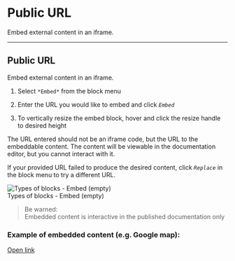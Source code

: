 
# Public URL

Embed external content in an iframe.

---

## Public URL

Embed external content in an iframe.

1. Select `*Embed*` from the block menu

1. Enter the URL you would like to embed and click *`Embed`*

1. To vertically resize the embed block, hover and click the resize handle to desired height

The URL entered should not be an iframe code, but the URL to the embeddable content. The content will be viewable in the documentation editor, but you cannot interact with it. 

If your provided URL failed to produce the desired content, click *`Replace`* in the block menu to try a different URL.

  
![Types of blocks - Embed (empty)](https://studio-assets.supernova.io/design-systems/6475/6f230e3e-c663-4e81-8ee4-347ccca1427d.png?Expires=1972252800&Policy=eyJTdGF0ZW1lbnQiOlt7IlJlc291cmNlIjoiaHR0cHM6Ly9zdHVkaW8tYXNzZXRzLnN1cGVybm92YS5pby9kZXNpZ24tc3lzdGVtcy82NDc1LzZmMjMwZTNlLWM2NjMtNGU4MS04ZWU0LTM0N2NjY2ExNDI3ZC5wbmciLCJDb25kaXRpb24iOnsiRGF0ZUxlc3NUaGFuIjp7IkFXUzpFcG9jaFRpbWUiOjE5NzIyNTI4MDB9fX1dfQ__&Signature=LINv3nQRat0aYGa7kS7qogf1BqyTr4UsvvWB9XYuqM7teoVH1A-ABQJ14EswRJAm1fP6kAf~llha5HzwHcQ1PMa8r0BUPXkdFCrgCGqJRapnyIVvtumyxxjdw54QTTr0pGRvBMObKg9wazcNxcWk1smimro5Mj-wSZtzEngMA~wctgQOD5ppnEepPhsZbdm9tOOZ-6WctjY7gnaYrl5bBuSjldmaU84FH9ZGR80lFJcOnW~4xFYxqSlcz8lSE3zut6IiRGLYOjUPM0mLzb6rQhbw0BFcG6nv5HboTwIpchVVq1ezui2AzyPt9lFIOTzKPYgA8onnCluFr6Fn6AG8Vw__&Key-Pair-Id=APKAJGK34LCCAUR7N6LA)  
Types of blocks - Embed (empty)  


> Be warned:  
> Embedded content is interactive in the published documentation only

### Example of embedded content (e.g. Google map):

  
[Open link](https://www.google.com/maps/embed?pb=!1m10!1m8!1m3!1d36250.98384369326!2d-74.00116486300588!3d40.71710053338876!3m2!1i1024!2i768!4f13.1!5e0!3m2!1sen!2snl!4v1648643481131!5m2!1sen!2snl)  
